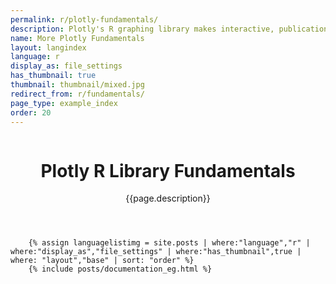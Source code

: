 ```yaml
---
permalink: r/plotly-fundamentals/
description: Plotly's R graphing library makes interactive, publication-quality graphs online. Tutorials and tips about fundamental features of Plotly's R API.
name: More Plotly Fundamentals
layout: langindex
language: r
display_as: file_settings
has_thumbnail: true
thumbnail: thumbnail/mixed.jpg
redirect_from: r/fundamentals/
page_type: example_index
order: 20
---
```



<header class="--welcome">
	<div class="--welcome-body">
		<!--div.--wrap-inner-->
		<div class="--title">
			<div class="--category-img"><img src="https://plot.ly/gh-pages/documentation/static/images/r-small.png" alt=""></div>
			<div class="--body">
				<h1>Plotly R Library Fundamentals</h1>
				<p>{{page.description}}</p>
			</div>
		</div>
	</div>
</header>

		{% assign languagelistimg = site.posts | where:"language","r" | where:"display_as","file_settings" | where:"has_thumbnail",true | where: "layout","base" | sort: "order" %}
        {% include posts/documentation_eg.html %}
